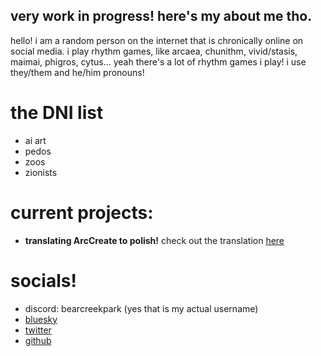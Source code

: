 ## very work in progress! here's my about me tho.
hello! i am a random person on the internet that is chronically online on social media.
i play rhythm games, like arcaea, chunithm, vivid/stasis, maimai, phigros, cytus... yeah there's a lot of rhythm games i play!
i use they/them and he/him pronouns!
# the DNI list
- ai art
- pedos
- zoos
- zionists
# current projects:
- **translating ArcCreate to polish!** check out the translation [here](https://github.com/unauthparadox/ArcCreate)
# socials!
- discord: bearcreekpark (yes that is my actual username)
- [bluesky](https://bsky.app/profile/unauthparadox.xyz)
- [twitter](https://twitter.com/chunithmverse)
- [github](https://github.com/unauthparadox)